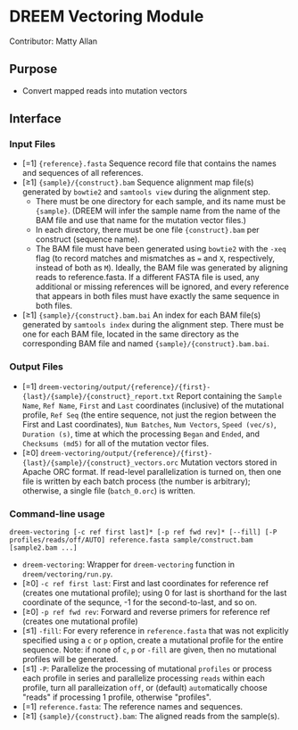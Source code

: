 # DREEM Vectoring Module

Contributor: Matty Allan

## Purpose

- Convert mapped reads into mutation vectors

## Interface

### Input Files

- [=1] `{reference}.fasta` Sequence record file that contains the names and sequences of all references.
- [≥1] `{sample}/{construct}.bam` Sequence alignment map file(s) generated by `bowtie2` and `samtools view` during the alignment step.
    - There must be one directory for each sample, and its name must be `{sample}`. (DREEM will infer the sample name from the name of the BAM file and use that name for the mutation vector files.)
    - In each directory, there must be one file `{construct}.bam` per construct (sequence name).
    - The BAM file must have been generated using `bowtie2` with the `-xeq` flag (to record matches and mismatches as `=` and `X`, respectively, instead of both as `M`). Ideally, the BAM file was generated by aligning reads to reference.fasta. If a different FASTA file is used, any additional or missing references will be ignored, and every reference that appears in both files must have exactly the same sequence in both files.
- [≥1] `{sample}/{construct}.bam.bai` An index for each BAM file(s) generated by `samtools index` during the alignment step. There must be one for each BAM file, located in the same directory as the corresponding BAM file and named `{sample}/{construct}.bam.bai`.

### Output Files

- [=1] `dreem-vectoring/output/{reference}/{first}-{last}/{sample}/{construct}_report.txt` Report containing the `Sample Name`, `Ref Name`, `First` and `Last` coordinates (inclusive) of the mutational profile, `Ref Seq` (the entire sequence, not just the region between the First and Last coordinates), `Num Batches`, `Num Vectors`, `Speed (vec/s)`, `Duration (s)`, time at which the processing `Began` and `Ended`, and `Checksums (md5)` for all of the mutation vector files.
- [≥0] `dreem-vectoring/output/{reference}/{first}-{last}/{sample}/{construct}_vectors.orc` Mutation vectors stored in Apache ORC format. If read-level parallelization is turned on, then one file is written by each batch process (the number is arbitrary); otherwise, a single file (`batch_0.orc`) is written.

### Command-line usage

 `dreem-vectoring [-c ref first last]* [-p ref fwd rev]* [--fill] [-P profiles/reads/off/AUTO] reference.fasta sample/construct.bam [sample2.bam ...]`

- `dreem-vectoring`: Wrapper for `dreem-vectoring` function in `dreem/vectoring/run.py`.
- [≥0] `-c ref first last`: First and last coordinates for reference ref (creates one mutational profile); using 0 for last is shorthand for the last coordinate of the sequnce, -1 for the second-to-last, and so on.
- [≥0] `-p ref fwd rev`: Forward and reverse primers for reference ref (creates one mutational profile)
- [≤1] `-fill`: For every reference in `reference.fasta` that was not explicitly specified using a `c` or `p` option, create a mutational profile for the entire sequence. Note: if none of `c`, `p` or `-fill` are given, then no mutational profiles will be generated.
- [≤1] `-P`: Parallelize the processing of mutational `profiles` or process each profile in series and parallelize processing `reads` within each profile, turn all paralleization `off`, or (default) `auto`matically choose "reads" if processing 1 profile, otherwise "profiles".
- [=1] `reference.fasta`: The reference names and sequences.
- [≥1] `{sample}/{construct}.bam`: The aligned reads from the sample(s).
